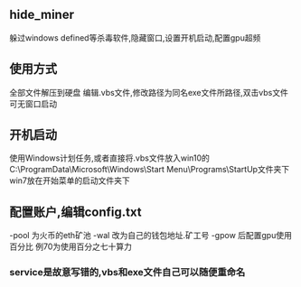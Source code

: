 ## hide_miner
躲过windows defined等杀毒软件,隐藏窗口,设置开机启动,配置gpu超频
## 使用方式
全部文件解压到硬盘
编辑.vbs文件,修改路径为同名exe文件所路径,双击vbs文件可无窗口启动
## 开机启动
使用Windows计划任务,或者直接将.vbs文件放入win10的C:\ProgramData\Microsoft\Windows\Start Menu\Programs\StartUp文件夹下
win7放在开始菜单的启动文件夹下
## 配置账户,编辑config.txt
-pool 为火币的eth矿池
-wal 改为自己的钱包地址.矿工号
-gpow 后配置gpu使用百分比 例70为使用百分之七十算力
### service是故意写错的,vbs和exe文件自己可以随便重命名

